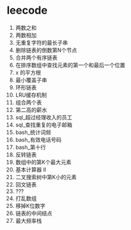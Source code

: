 # leecode
1.   两数之和
2.   两数相加
3.   无重复字符的最长子串
19.  删除链表的倒数第N个节点
21.  合并两个有序链表
34.  在排序数组中查找元素的第一个和最后一个位置
69.  x 的平方根
76.  最小覆盖子串
141. 环形链表
146. LRU缓存机制
175. 组合两个表
176. 第二高的薪水
181. sql_超过经理收入的员工
182. sql_查找重复的电子邮箱
192. bash_统计词频
193. bash_有效电话号码
195. bash_第十行
206. 反转链表
215. 数组中的第K个最大元素
227. 基本计算器 II
230. 二叉搜索树中第K小的元素
234. 回文链表
322. ???
384. 打乱数组
402. 移掉K位数字
876. 链表的中间结点
895. 最大频率栈